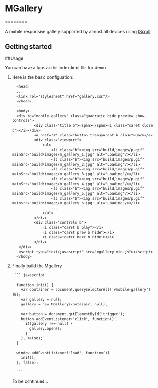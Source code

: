 <h1 id="intro">MGallery</h1>
========

A mobile responsive gallery supported by almost all devices using <a href="http://iscrolljs.com">IScroll</a>.

<h2 id="getting-started">Getting started</h2>

##Usage

You can have a look at the index.html file for demo

1. Here is the basic configuation:



         <head>
         ...
         <link rel="stylesheet" href="gallery.css"/>
         </head>
         ...
         <body>
         <div id="mobile-gallery" class="quadratic hide preview show-controls">
                 <div class="title b"><span></span><i class="caret close b"></i></div>
                 <a href="#" class="button transparent b close">Back</a>
                 <div class="viewport">
                     <ul>
                         <li class="b"><img src="build/images/p.gif" mainSrc="build/images/m_gallery_1.jpg" alt="Loading"/></li>
                         <li class="b"><img src="build/images/p.gif" mainSrc="build/images/m_gallery_2.jpg" alt="Loading"/></li>
                         <li class="b"><img src="build/images/p.gif" mainSrc="build/images/m_gallery_3.jpg" alt="Loading"/></li>
                         <li class="b"><img src="build/images/p.gif" mainSrc="build/images/m_gallery_4.jpg" alt="Loading"/></li>
                         <li class="b"><img src="build/images/p.gif" mainSrc="build/images/m_gallery_5.jpg" alt="Loading"/></li>
                         <li class="b"><img src="build/images/p.gif" mainSrc="build/images/m_gallery_6.jpg" alt="Loading"/></li>
                         ...
                     </ul>
                 </div>
                 <div class="controls b">
                     <i class="caret b play"></i>
                     <i class="caret prev b hide"></i>
                     <i class="caret next b hide"></i>
                 </div>
          </div>
          <script type="text/javascript" src="mgallery-min.js"></script>
         </body>


2. Finally build the Mgallery

        ``` javascript

         function init() {
           var container = document.querySelectorAll('#mobile-gallery')[0];
           var gallery = null;
           gallery = new MGallery(container, null);

           var button = document.getElementById('trigger');
           button.addEventListener('click', function(){
             if(gallery !== null) {
               gallery.open();
             }
           }, false);
         }

         window.addEventListener('load', function(){
           init();
         }, false);

         ```


     To be continued...
